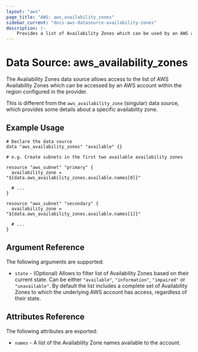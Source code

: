 ```yaml
---
layout: "aws"
page_title: "AWS: aws_availability_zones"
sidebar_current: "docs-aws-datasource-availability-zones"
description: |-
    Provides a list of Availability Zones which can be used by an AWS account.
---
```


# Data Source: aws_availability_zones

The Availability Zones data source allows access to the list of AWS
Availability Zones which can be accessed by an AWS account within the region
configured in the provider.

This is different from the `aws_availability_zone` (singular) data source,
which provides some details about a specific availability zone.

## Example Usage

```hcl
# Declare the data source
data "aws_availability_zones" "available" {}

# e.g. Create subnets in the first two available availability zones

resource "aws_subnet" "primary" {
  availability_zone = "${data.aws_availability_zones.available.names[0]}"

  # ...
}

resource "aws_subnet" "secondary" {
  availability_zone = "${data.aws_availability_zones.available.names[1]}"

  # ...
}
```

## Argument Reference

The following arguments are supported:

* `state` - (Optional) Allows to filter list of Availability Zones based on their
current state. Can be either `"available"`, `"information"`, `"impaired"` or
`"unavailable"`. By default the list includes a complete set of Availability Zones
to which the underlying AWS account has access, regardless of their state.

## Attributes Reference

The following attributes are exported:

* `names` - A list of the Availability Zone names available to the account.
